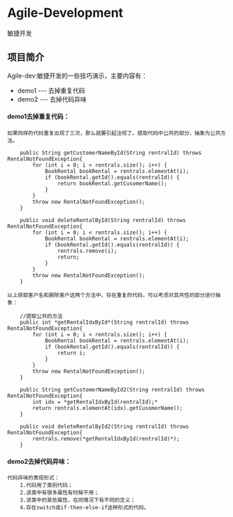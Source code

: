 # Agile-Development

敏捷开发

## 项目简介
Agile-dev:敏捷开发的一些技巧演示，主要内容有：
- demo1	---	去掉重复代码
- demo2	---	去掉代码异味

#### demo1去掉重复代码：
	如果同样的代码重复出现了三次，那么就要引起注视了。提取代码中公共的部分，抽象为公共方法。
	
		public String getCustomerNameById(String rentralId) throws RentalNotFoundException{
			for (int i = 0; i < rentrals.size(); i++) {
				BookRental bookRental = rentrals.elementAt(i);
				if (bookRental.getId().equals(rentralId)) {
					return bookRental.getCusomerName();
				}
			}
			throw new RentalNotFoundException();
		}
		
		public void deleteRentalById(String rentralId) throws RentalNotFoundException{
			for (int i = 0; i < rentrals.size(); i++) {
				BookRental bookRental = rentrals.elementAt(i);
				if (bookRental.getId().equals(rentralId)) {
					rentrals.remove(i);
					return;
				}
			}
			throw new RentalNotFoundException();
		}
		
	以上获取客户名和删除客户这两个方法中，存在重复的代码，可以考虑对其共性的部分进行抽象：
	
		//提取公共的方法
		public int *getRentalIdxById*(String rentralId) throws RentalNotFoundException{
			for (int i = 0; i < rentrals.size(); i++) {
				BookRental bookRental = rentrals.elementAt(i);
				if (bookRental.getId().equals(rentralId)) {
					return i;
				}
			}
			throw new RentalNotFoundException();
		}
		
		public String getCustomerNameById2(String rentralId) throws RentalNotFoundException{
			int idx = *getRentalIdxById(rentralId);*
			return rentrals.elementAt(idx).getCusomerName();
		}
		
		public void deleteRentalById2(String rentralId) throws RentalNotFoundException{
			rentrals.remove(*getRentalIdxById(rentralId)*);
		}		
		
#### demo2去掉代码异味：
	代码异味的表现形式：
		1.代码用了类别代码；
		2.该类中有很多属性有时候不用；
		3.该类中的某些属性，在同情况下有不同的含义；
		4.存在switch或if-then-else-if这种形式的代码。
